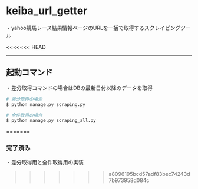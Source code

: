 # keiba_url_getter
・yahoo競馬レース結果情報ページのURLを一括で取得するスクレイピングツール

<<<<<<< HEAD
*****
## 起動コマンド
・差分取得コマンドの場合はDBの最新日付以降のデータを取得

```sh
# 差分取得の場合
$ python manage.py scraping.py

# 全件取得の場合
$ python manage.py scraping_all.py
```
=======
### 完了済み
・差分取得用と全件取得用の実装
>>>>>>> a8096195bcd57adf83bec74243d7b973958d084c
